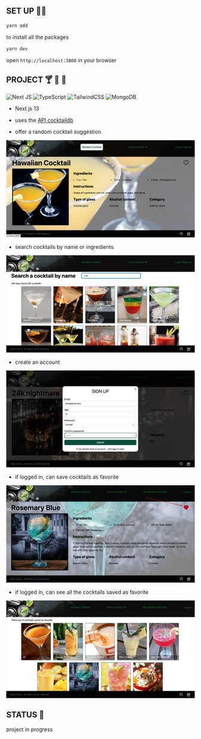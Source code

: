 ## SET UP 👨‍💻

```bash
yarn add
```

to install all the packages

```bash
yarn dev
```

open `http://localhost:3000` in your browser

## PROJECT 🍸 🥃 🍹

![Next JS](https://img.shields.io/badge/Next-black?style=for-the-badge&logo=next.js&logoColor=white)
![TypeScript](https://img.shields.io/badge/typescript-%23007ACC.svg?style=for-the-badge&logo=typescript&logoColor=white)
![TailwindCSS](https://img.shields.io/badge/tailwindcss-%2338B2AC.svg?style=for-the-badge&logo=tailwind-css&logoColor=white)
![MongoDB](https://img.shields.io/badge/MongoDB-%234ea94b.svg?style=for-the-badge&logo=mongodb&logoColor=white)

- Next.js 13

- uses the [API cocktaildb](https://www.thecocktaildb.com/api.php)

- offer a random cocktail suggestion

![home page](./src/images/screenshots/homePage.png)

- search cocktails by name or ingredients

![search cocktails page](./src/images/screenshots/SearchCocktails.png)

- create an account

![create account modal](./src/images/screenshots/Signin.png)

- if logged in, can save cocktails as favorite

![add to favorites](./src/images/screenshots/AddRemoveFavorite.png)

- if logged in, can see all the cocktails saved as favorite

![favorite cocktails](./src/images/screenshots/Favorites.png)

## STATUS 📶

project in progress
